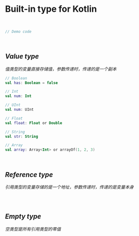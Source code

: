 # Built-in type for Kotlin

<br>

```go
// Demo code
```

<br>

## *Value type*
*值类型的变量直接存储值，参数传递时，传递的是一个副本*

```kt
// Boolean
val has: Boolean = false

// Int
val num: Int

// UInt
val num: UInt

// Float
val float: Float or Double

// String
val str: String

// Array
val array: Array<Int> or arrayOf(1, 2, 3)
```

<br>

## *Reference type*
*引用类型的变量存储的是一个地址，参数传递时，传递的是变量本身*

```go
```

<br>

## *Empty type*
*空类型是所有引用类型的零值*

```go
```
